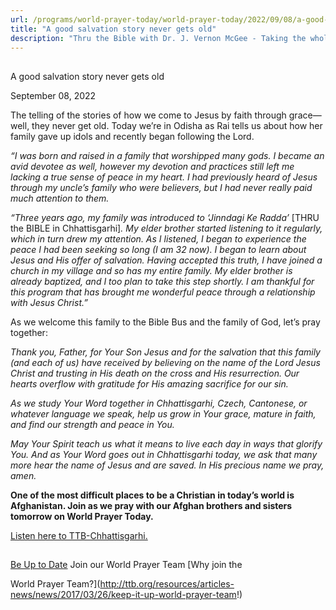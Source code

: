```yaml
---
url: /programs/world-prayer-today/world-prayer-today/2022/09/08/a-good-salvation-story-never-gets-old
title: "A good salvation story never gets old"
description: "Thru the Bible with Dr. J. Vernon McGee - Taking the whole Word to the whole world"
---
```







## 
 A good salvation story never gets old


September 08, 2022




The telling of the stories of how we come to Jesus by faith through grace—well, they never get old. Today we’re in Odisha as Rai tells us about how her family gave up idols and recently began following the Lord.

*“I was born and raised in a family that worshipped many gods. I became an avid devotee as well, however my devotion and practices still left me lacking a true sense of peace in my heart. I had previously heard of Jesus through my uncle’s family who were believers, but I had never really paid much attention to them.* 

*“Three years ago, my family was introduced to ‘Jinndagi Ke Radda’* [THRU the BIBLE in Chhattisgarhi]*. My elder brother started listening to it regularly, which in turn drew my attention. As I listened, I began to experience the peace I had been seeking so long (I am 32 now). I began to learn about Jesus and His offer of salvation. Having accepted this truth, I have joined a church in my village and so has my entire family. My elder brother is already baptized, and I too plan to take this step shortly. I am thankful for this program that has brought me wonderful peace through a relationship with Jesus Christ.”*

As we welcome this family to the Bible Bus and the family of God, let’s pray together:

*Thank you, Father, for* *Your Son Jesus and for the salvation that this family (and each of us) have received by believing on the name of the Lord Jesus Christ and trusting in His death on the cross and His resurrection. Our hearts overflow with gratitude for His amazing sacrifice for our sin.*

*As we study Your Word together in Chhattisgarhi, Czech, Cantonese, or whatever language we speak, help us grow in Your grace, mature in faith, and find our strength and peace in You.*

*May Your Spirit teach us what it means to live each day in ways that glorify You. And as Your Word goes out in Chhattisgarhi today, we ask that many more hear the name of Jesus and are saved. In His precious name we pray, amen.*

**One of the most difficult places to be a Christian in today’s world is Afghanistan. Join as we pray with our Afghan brothers and sisters tomorrow on World Prayer Today.**

[Listen here to TTB-Chhattisgarhi.](https://ttb.twr.org/home/day,0422/language,HNE)







## 




[Be Up to Date](http://feeds.feedburner.com/WorldPrayerToday "World Prayer Today RSS Feed")
Join our World Prayer Team
[Why join the  

World Prayer Team?](http://ttb.org/resources/articles-news/news/2017/03/26/keep-it-up-world-prayer-team!)




